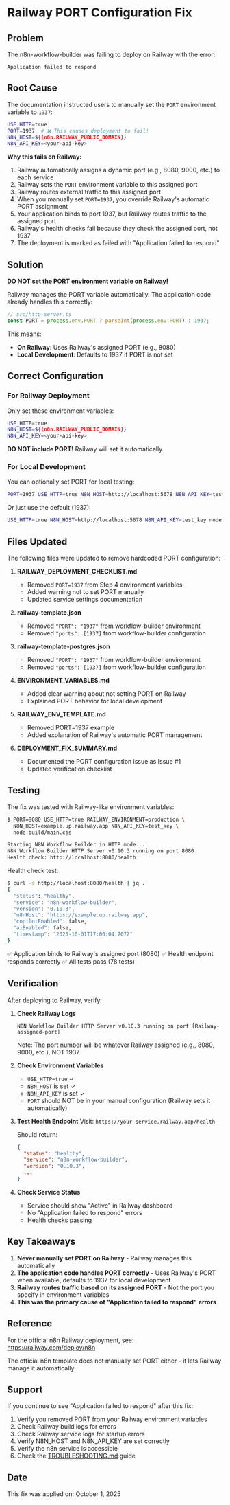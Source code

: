 # Railway PORT Configuration Fix

## Problem

The n8n-workflow-builder was failing to deploy on Railway with the error:
```
Application failed to respond
```

## Root Cause

The documentation instructed users to manually set the `PORT` environment variable to `1937`:

```bash
USE_HTTP=true
PORT=1937  # ❌ This causes deployment to fail!
N8N_HOST=${{n8n.RAILWAY_PUBLIC_DOMAIN}}
N8N_API_KEY=<your-api-key>
```

**Why this fails on Railway:**

1. Railway automatically assigns a dynamic port (e.g., 8080, 9000, etc.) to each service
2. Railway sets the `PORT` environment variable to this assigned port
3. Railway routes external traffic to this assigned port
4. When you manually set `PORT=1937`, you override Railway's automatic PORT assignment
5. Your application binds to port 1937, but Railway routes traffic to the assigned port
6. Railway's health checks fail because they check the assigned port, not 1937
7. The deployment is marked as failed with "Application failed to respond"

## Solution

**DO NOT set the PORT environment variable on Railway!**

Railway manages the PORT variable automatically. The application code already handles this correctly:

```typescript
// src/http-server.ts
const PORT = process.env.PORT ? parseInt(process.env.PORT) : 1937;
```

This means:
- **On Railway**: Uses Railway's assigned PORT (e.g., 8080)
- **Local Development**: Defaults to 1937 if PORT is not set

## Correct Configuration

### For Railway Deployment

Only set these environment variables:

```bash
USE_HTTP=true
N8N_HOST=${{n8n.RAILWAY_PUBLIC_DOMAIN}}
N8N_API_KEY=<your-api-key>
```

**DO NOT include PORT!** Railway will set it automatically.

### For Local Development

You can optionally set PORT for local testing:

```bash
PORT=1937 USE_HTTP=true N8N_HOST=http://localhost:5678 N8N_API_KEY=test_key node build/main.cjs
```

Or just use the default (1937):

```bash
USE_HTTP=true N8N_HOST=http://localhost:5678 N8N_API_KEY=test_key node build/main.cjs
```

## Files Updated

The following files were updated to remove hardcoded PORT configuration:

1. **RAILWAY_DEPLOYMENT_CHECKLIST.md**
   - Removed `PORT=1937` from Step 4 environment variables
   - Added warning not to set PORT manually
   - Updated service settings documentation

2. **railway-template.json**
   - Removed `"PORT": "1937"` from workflow-builder environment
   - Removed `"ports": [1937]` from workflow-builder configuration

3. **railway-template-postgres.json**
   - Removed `"PORT": "1937"` from workflow-builder environment
   - Removed `"ports": [1937]` from workflow-builder configuration

4. **ENVIRONMENT_VARIABLES.md**
   - Added clear warning about not setting PORT on Railway
   - Explained PORT behavior for local development

5. **RAILWAY_ENV_TEMPLATE.md**
   - Removed PORT=1937 example
   - Added explanation of Railway's automatic PORT management

6. **DEPLOYMENT_FIX_SUMMARY.md**
   - Documented the PORT configuration issue as Issue #1
   - Updated verification checklist

## Testing

The fix was tested with Railway-like environment variables:

```bash
$ PORT=8080 USE_HTTP=true RAILWAY_ENVIRONMENT=production \
  N8N_HOST=example.up.railway.app N8N_API_KEY=test_key \
  node build/main.cjs

Starting N8N Workflow Builder in HTTP mode...
N8N Workflow Builder HTTP Server v0.10.3 running on port 8080
Health check: http://localhost:8080/health
```

Health check test:
```bash
$ curl -s http://localhost:8080/health | jq .
{
  "status": "healthy",
  "service": "n8n-workflow-builder",
  "version": "0.10.3",
  "n8nHost": "https://example.up.railway.app",
  "copilotEnabled": false,
  "aiEnabled": false,
  "timestamp": "2025-10-01T17:00:04.707Z"
}
```

✅ Application binds to Railway's assigned port (8080)
✅ Health endpoint responds correctly
✅ All tests pass (78 tests)

## Verification

After deploying to Railway, verify:

1. **Check Railway Logs**
   ```
   N8N Workflow Builder HTTP Server v0.10.3 running on port [Railway-assigned-port]
   ```
   Note: The port number will be whatever Railway assigned (e.g., 8080, 9000, etc.), NOT 1937

2. **Check Environment Variables**
   - `USE_HTTP=true` ✓
   - `N8N_HOST` is set ✓
   - `N8N_API_KEY` is set ✓
   - `PORT` should NOT be in your manual configuration (Railway sets it automatically)

3. **Test Health Endpoint**
   Visit: `https://your-service.railway.app/health`
   
   Should return:
   ```json
   {
     "status": "healthy",
     "service": "n8n-workflow-builder",
     "version": "0.10.3",
     ...
   }
   ```

4. **Check Service Status**
   - Service should show "Active" in Railway dashboard
   - No "Application failed to respond" errors
   - Health checks passing

## Key Takeaways

1. **Never manually set PORT on Railway** - Railway manages this automatically
2. **The application code handles PORT correctly** - Uses Railway's PORT when available, defaults to 1937 for local development
3. **Railway routes traffic based on its assigned PORT** - Not the port you specify in environment variables
4. **This was the primary cause of "Application failed to respond" errors**

## Reference

For the official n8n Railway deployment, see: https://railway.com/deploy/n8n

The official n8n template does not manually set PORT either - it lets Railway manage it automatically.

## Support

If you continue to see "Application failed to respond" after this fix:

1. Verify you removed PORT from your Railway environment variables
2. Check Railway build logs for errors
3. Check Railway service logs for startup errors
4. Verify N8N_HOST and N8N_API_KEY are set correctly
5. Verify the n8n service is accessible
6. Check the [TROUBLESHOOTING.md](./TROUBLESHOOTING.md) guide

## Date

This fix was applied on: October 1, 2025
